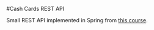 #Cash Cards REST API

Small REST API implemented in Spring from [this course](https://spring.academy/courses/building-a-rest-api-with-spring-boot).
